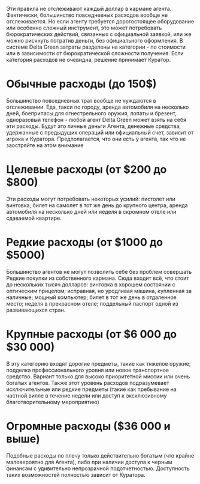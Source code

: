 Эти правила не отслеживают каждый доллар в кармане агента. Фактически, большинство повседневных расходов вообще не отслеживается. Но если агенту требуется дорогостоящее оборудование или особенно сложный инструмент, это может потребовать бюрократических действий, связанных с официальной заявкой, или же можно рискнуть потратив деньги, без официального оформления. В системе Delta Green затраты разделены на категории - по стоимости или в зависимости от бюрократической сложности получения. Если категория расходов не очевидна, решение принимает Куратор.

# Обычные расходы (до 150$)

Большинство повседневных трат вообще не нуждаются в отслеживании. Еда, такси по городу, аренда автомобиля на несколько дней, боеприпасы для огнестрельного оружия, лопаты и брезент, одноразовый телефон - любой агент Delta Green может взять на себя эти расходы. Будут это личные деньги Агента, денежные средства, удержанные с предыдущих операций или официальный счет, зависит от игрока и Куратора. Предполагается, что они есть у агента, так что не заостряйте на этом внимание

# Целевые расходы (от $200 до $800)

Эти расходы могут потребовать некоторых усилий: пистолет или винтовка, билет на самолет в тот же день до крупного центра, аренда автомобиля на несколько дней или неделя в скромном отеле или сдаваемой квартире.

# Редкие расходы (от $1000 до $5000)

Большинство агентов не могут позволить себе без проблем совершать Редкие покупки из собственного кармана. Сюда входит всё, что стоит до нескольких тысяч долларов: винтовка в хорошем состоянии с оптическим прицелом; исправная, но уродливая машина, купленная за наличные; мощный компьютер; билет в тот же день в отдаленное место; неделя в прекрасном отеле; поддельный паспорт одной из развивающихся стран.

# Крупные расходы (от $6 000 до $30 000) 

В эту категорию входят дорогие предметы, такие как тяжелое оружие; подделка профессионального уровня или новое транспортное средство. Вариант только для высоко приоритетной миссии или очень богатых агентов. Также этот уровень расходов подразумевает исключительные или редкие предметы (такие как пребывание на частной вилле в течение недели или доступ к эксклюзивному благотворительному мероприятию)

# Огромные расходы ($36 000 и выше)

Подобные расходы по плечу только действительно богатым (что крайне маловероятно для Агента), либо при наличии доступа к черным финансам с удивительно непрозрачной подотчетностью. Доступность таких возможностей полностью зависит от Куратора.